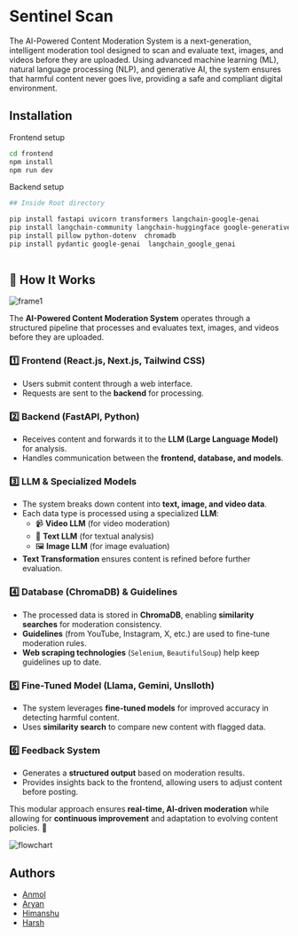 
# Sentinel Scan
The AI-Powered Content Moderation System is a next-generation, intelligent moderation tool designed to scan and evaluate text, images, and videos before they are uploaded. Using advanced machine learning (ML), natural language processing (NLP), and generative AI, the system ensures that harmful content never goes live, providing a safe and compliant digital environment.


## Installation

Frontend setup   
```sh
cd frontend
npm install 
npm run dev
```
Backend setup
```sh
## Inside Root directory

pip install fastapi uvicorn transformers langchain-google-genai 
pip install langchain-community langchain-huggingface google-generativeai 
pip install pillow python-dotenv  chromadb
pip install pydantic google-genai  langchain_google_genai    
  
```
## 🔹 How It Works  

![frame1](https://github.com/anmolyadav-dev/CleanFeed/blob/main/assets/Frame%201.png?raw=true)

The **AI-Powered Content Moderation System** operates through a structured pipeline that processes and evaluates text, images, and videos before they are uploaded.  

### 1️⃣ Frontend (React.js, Next.js, Tailwind CSS)  
- Users submit content through a web interface.  
- Requests are sent to the **backend** for processing.  

### 2️⃣ Backend (FastAPI, Python)  
- Receives content and forwards it to the **LLM (Large Language Model)** for analysis.  
- Handles communication between the **frontend, database, and models**.  

### 3️⃣ LLM & Specialized Models  
- The system breaks down content into **text, image, and video data**.  
- Each data type is processed using a specialized **LLM**:  
  - 📹 **Video LLM** (for video moderation)  
  - 📝 **Text LLM** (for textual analysis)  
  - 🖼️ **Image LLM** (for image evaluation)  
- **Text Transformation** ensures content is refined before further evaluation.  

### 4️⃣ Database (ChromaDB) & Guidelines  
- The processed data is stored in **ChromaDB**, enabling **similarity searches** for moderation consistency.  
- **Guidelines** (from YouTube, Instagram, X, etc.) are used to fine-tune moderation rules.  
- **Web scraping technologies** (`Selenium`, `BeautifulSoup`) help keep guidelines up to date.  

### 5️⃣ Fine-Tuned Model (Llama, Gemini, Unslloth)  
- The system leverages **fine-tuned models** for improved accuracy in detecting harmful content.  
- Uses **similarity search** to compare new content with flagged data.  

### 6️⃣ Feedback System  
- Generates a **structured output** based on moderation results.  
- Provides insights back to the frontend, allowing users to adjust content before posting.  

This modular approach ensures **real-time, AI-driven moderation** while allowing for **continuous improvement** and adaptation to evolving content policies. 🚀  

![flowchart](https://github.com/anmolyadav-dev/CleanFeed/blob/main/assets/flowchart2.png?raw=true)
## Authors

- [Anmol](https://www.github.com/anmolyadav-dev)
- [Aryan](https://github.com/Booriboorizaimon)
- [Himanshu](https://github.com/Himanshuu2125)
- [Harsh](https://github.com/harsh-a-323)


